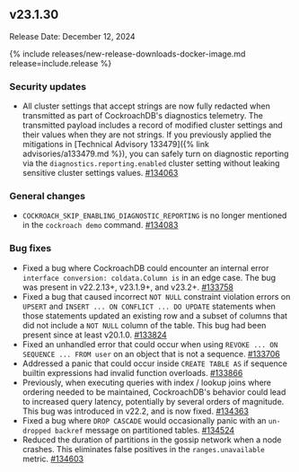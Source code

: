 ## v23.1.30

Release Date: December 12, 2024

{% include releases/new-release-downloads-docker-image.md release=include.release %}

<h3 id="v23-1-30-security-updates">Security updates</h3>

- All cluster settings that accept strings are now fully redacted when transmitted as part of CockroachDB's diagnostics telemetry. The transmitted payload includes a record of modified cluster settings and their values when they are not strings. If you previously applied the mitigations in [Technical Advisory 133479]({% link advisories/a133479.md %}), you can safely turn on diagnostic reporting via the `diagnostics.reporting.enabled` cluster setting without leaking sensitive cluster settings values. [#134063][#134063]

<h3 id="v23-1-30-general-changes">General changes</h3>

- `COCKROACH_SKIP_ENABLING_DIAGNOSTIC_REPORTING` is no longer mentioned in the `cockroach demo` command. [#134083][#134083]

<h3 id="v23-1-30-bug-fixes">Bug fixes</h3>

- Fixed a bug where CockroachDB could encounter an internal error `interface conversion: coldata.Column is` in an edge case. The bug was present in v22.2.13+, v23.1.9+, and v23.2+. [#133758][#133758]
- Fixed a bug that caused incorrect `NOT NULL` constraint violation errors on `UPSERT` and `INSERT ... ON CONFLICT ... DO UPDATE` statements when those statements updated an existing row and a subset of columns that did not include a `NOT NULL` column of the table. This bug had been present since at least v20.1.0. [#133824][#133824]
- Fixed an unhandled error that could occur when using `REVOKE ... ON SEQUENCE ... FROM user` on an object that is not a sequence. [#133706][#133706]
- Addressed a panic that could occur inside `CREATE TABLE AS` if sequence builtin expressions had invalid function overloads. [#133866][#133866]
- Previously, when executing queries with index / lookup joins where ordering needed to be maintained, CockroachDB's behavior could lead to increased query latency, potentially by several orders of magnitude. This bug was introduced in v22.2, and is now fixed. [#134363][#134363]
- Fixed a bug where `DROP CASCADE` would occasionally panic with an `un-dropped backref` message on partitioned tables. [#134524][#134524]
- Reduced the duration of partitions in the gossip network when a node crashes. This eliminates false positives in the `ranges.unavailable` metric. [#134603][#134603]

[#133706]: https://github.com/cockroachdb/cockroach/pull/133706
[#133758]: https://github.com/cockroachdb/cockroach/pull/133758
[#133824]: https://github.com/cockroachdb/cockroach/pull/133824
[#133866]: https://github.com/cockroachdb/cockroach/pull/133866
[#134063]: https://github.com/cockroachdb/cockroach/pull/134063
[#134083]: https://github.com/cockroachdb/cockroach/pull/134083
[#134363]: https://github.com/cockroachdb/cockroach/pull/134363
[#134524]: https://github.com/cockroachdb/cockroach/pull/134524
[#134603]: https://github.com/cockroachdb/cockroach/pull/134603
[#134649]: https://github.com/cockroachdb/cockroach/pull/134649
[154e9f0e0]: https://github.com/cockroachdb/cockroach/commit/154e9f0e0
